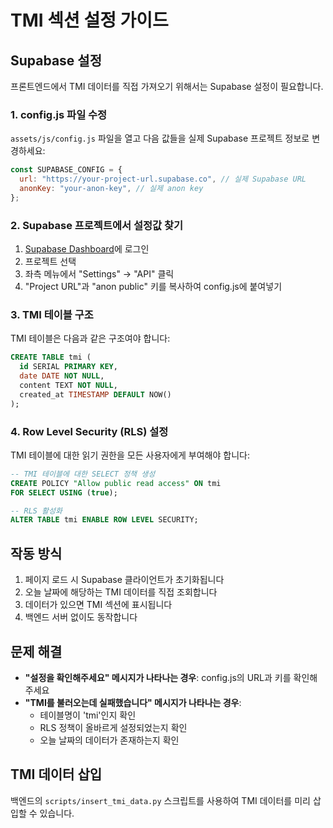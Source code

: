 # TMI 섹션 설정 가이드

## Supabase 설정

프론트엔드에서 TMI 데이터를 직접 가져오기 위해서는 Supabase 설정이 필요합니다.

### 1. config.js 파일 수정

`assets/js/config.js` 파일을 열고 다음 값들을 실제 Supabase 프로젝트 정보로 변경하세요:

```javascript
const SUPABASE_CONFIG = {
  url: "https://your-project-url.supabase.co", // 실제 Supabase URL
  anonKey: "your-anon-key", // 실제 anon key
};
```

### 2. Supabase 프로젝트에서 설정값 찾기

1. [Supabase Dashboard](https://app.supabase.com)에 로그인
2. 프로젝트 선택
3. 좌측 메뉴에서 "Settings" → "API" 클릭
4. "Project URL"과 "anon public" 키를 복사하여 config.js에 붙여넣기

### 3. TMI 테이블 구조

TMI 테이블은 다음과 같은 구조여야 합니다:

```sql
CREATE TABLE tmi (
  id SERIAL PRIMARY KEY,
  date DATE NOT NULL,
  content TEXT NOT NULL,
  created_at TIMESTAMP DEFAULT NOW()
);
```

### 4. Row Level Security (RLS) 설정

TMI 테이블에 대한 읽기 권한을 모든 사용자에게 부여해야 합니다:

```sql
-- TMI 테이블에 대한 SELECT 정책 생성
CREATE POLICY "Allow public read access" ON tmi
FOR SELECT USING (true);

-- RLS 활성화
ALTER TABLE tmi ENABLE ROW LEVEL SECURITY;
```

## 작동 방식

1. 페이지 로드 시 Supabase 클라이언트가 초기화됩니다
2. 오늘 날짜에 해당하는 TMI 데이터를 직접 조회합니다
3. 데이터가 있으면 TMI 섹션에 표시됩니다
4. 백엔드 서버 없이도 동작합니다

## 문제 해결

- **"설정을 확인해주세요" 메시지가 나타나는 경우**: config.js의 URL과 키를 확인해주세요
- **"TMI를 불러오는데 실패했습니다" 메시지가 나타나는 경우**:
  - 테이블명이 'tmi'인지 확인
  - RLS 정책이 올바르게 설정되었는지 확인
  - 오늘 날짜의 데이터가 존재하는지 확인

## TMI 데이터 삽입

백엔드의 `scripts/insert_tmi_data.py` 스크립트를 사용하여 TMI 데이터를 미리 삽입할 수 있습니다.
